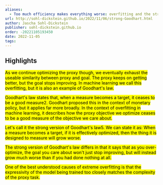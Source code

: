```yaml
---
aliases:
  - Too much efficiency makes everything worse: overfitting and the strong version of Goodhart’s law
url: http://sohl-dickstein.github.io/2022/11/06/strong-Goodhart.html
author: Jascha Sohl-Dickstein
publisher: sohl-dickstein.github.io
order: -20221105193450
date: 2022-11-05
tags:
---
```


## Highlights
<mark>As we continue optimizing the proxy though, we eventually exhaust the useable similarity between proxy and goal. The proxy keeps on getting better, but the goal stops improving. In machine learning we call this overfitting, but it is also an example of Goodhart's law.</mark>

<mark>Goodhart's law states that, when a measure becomes a target, it ceases to be a good measure2. Goodhart proposed this in the context of monetary policy, but it applies far more broadly. In the context of overfitting in machine learning, it describes how the proxy objective we optimize ceases to be a good measure of the objective we care about.</mark>

<mark>Let's call it the strong version of Goodhart's law5. We can state it as: When a measure becomes a target, if it is effectively optimized, then the thing it is designed to measure will grow worse.</mark>

<mark>The strong version of Goodhart's law differs in that it says that as you over-optimize, the goal you care about won't just stop improving, but will instead grow much worse than if you had done nothing at all.</mark>

<mark>One of the best understood causes of extreme overfitting is that the expressivity of the model being trained too closely matches the complexity of the proxy task.</mark>

